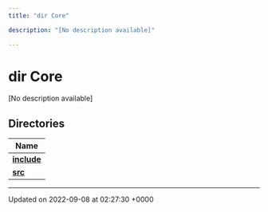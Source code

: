 ```yaml
---
title: "dir Core"

description: "[No description available]"

---
```


# dir Core

[No description available]

## Directories

| Name           |
| -------------- |
| **[include](/documentation/code/files/dir_4cd4c13d01dc4f9c94211f072e8c6dd9/#dir-include)**  |
| **[src](/documentation/code/files/dir_6635075fd29d94b1e79ef2060fed20a6/#dir-src)**  |






-------------------------------

Updated on 2022-09-08 at 02:27:30 +0000
